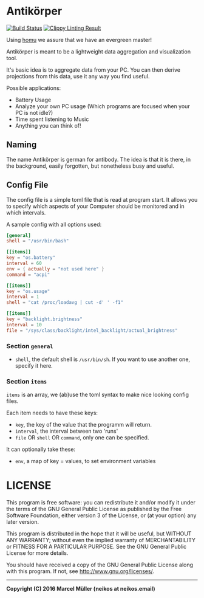 Antikörper
==========

[![Build Status](https://travis-ci.org/anti-koerper/antikoerper.svg?branch=master)](https://travis-ci.org/anti-koerper/antikoerper)
[![Clippy Linting Result](https://clippy.bashy.io/github/anti-koerper/antikoerper/master/badge.svg)](https://clippy.bashy.io/github/anti-koerper/antikoerper/master/log)

Using [homu](https://homu.io) we assure that we have an evergreen master!


Antikörper is meant to be a lightweight data aggregation and visualization tool.

It's basic idea is to aggregate data from your PC. You can then derive
projections from this data, use it any way you find useful.

Possible applications:

- Battery Usage
- Analyze your own PC usage (Which programs are focused when your PC is not
idle?)
- Time spent listening to Music
- Anything you can think of!


Naming
------

The name Antikörper is german for antibody. The idea is that it is there, in the
background, easily forgotten, but nonetheless busy and useful.

Config File
-----------

The config file is a simple toml file that is read at program start. It allows
you to specify which aspects of your Computer should be monitored and in which
intervals.

A sample config with all options used:

```toml
[general]
shell = "/usr/bin/bash"

[[items]]
key = "os.battery"
interval = 60
env = { actually = "not used here" }
command = "acpi"

[[items]]
key = "os.usage"
interval = 1
shell = "cat /proc/loadavg | cut -d' ' -f1"

[[items]]
key = "backlight.brightness"
interval = 10
file = "/sys/class/backlight/intel_backlight/actual_brightness"
```

### Section `general`

- `shell`, the default shell is `/usr/bin/sh`. If you want to use another one,
  specify it here.

### Section `items`

`items` is an array, we (ab)use the toml syntax to make nice looking config
files.

Each item needs to have these keys:
- `key`, the key of the value that the programm will return.
- `interval`, the interval between two 'runs'
- `file` OR `shell` OR `command`, only one can be specified.

It can optionally take these:
- `env`, a map of key = values, to set environment variables

# LICENSE

This program is free software: you can redistribute it and/or modify
it under the terms of the GNU General Public License as published by
the Free Software Foundation, either version 3 of the License, or
(at your option) any later version.

This program is distributed in the hope that it will be useful,
but WITHOUT ANY WARRANTY; without even the implied warranty of
MERCHANTABILITY or FITNESS FOR A PARTICULAR PURPOSE.  See the
GNU General Public License for more details.

You should have received a copy of the GNU General Public License
along with this program.  If not, see <http://www.gnu.org/licenses/>.


--------


__Copyright (C) 2016 Marcel Müller (neikos at neikos.email)__

